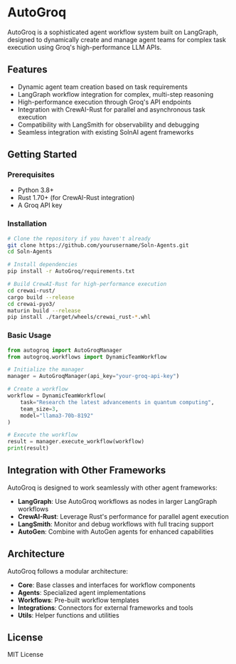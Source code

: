 # AutoGroq

AutoGroq is a sophisticated agent workflow system built on LangGraph, designed to dynamically create and manage agent teams for complex task execution using Groq's high-performance LLM APIs.

## Features

- Dynamic agent team creation based on task requirements
- LangGraph workflow integration for complex, multi-step reasoning
- High-performance execution through Groq's API endpoints
- Integration with CrewAI-Rust for parallel and asynchronous task execution
- Compatibility with LangSmith for observability and debugging
- Seamless integration with existing SolnAI agent frameworks

## Getting Started

### Prerequisites

- Python 3.8+
- Rust 1.70+ (for CrewAI-Rust integration)
- A Groq API key

### Installation

```bash
# Clone the repository if you haven't already
git clone https://github.com/yourusername/Soln-Agents.git
cd Soln-Agents

# Install dependencies
pip install -r AutoGroq/requirements.txt

# Build CrewAI-Rust for high-performance execution
cd crewai-rust/
cargo build --release
cd crewai-pyo3/
maturin build --release
pip install ./target/wheels/crewai_rust-*.whl
```

### Basic Usage

```python
from autogroq import AutoGroqManager
from autogroq.workflows import DynamicTeamWorkflow

# Initialize the manager
manager = AutoGroqManager(api_key="your-groq-api-key")

# Create a workflow
workflow = DynamicTeamWorkflow(
    task="Research the latest advancements in quantum computing",
    team_size=3,
    model="llama3-70b-8192"
)

# Execute the workflow
result = manager.execute_workflow(workflow)
print(result)
```

## Integration with Other Frameworks

AutoGroq is designed to work seamlessly with other agent frameworks:

- **LangGraph**: Use AutoGroq workflows as nodes in larger LangGraph workflows
- **CrewAI-Rust**: Leverage Rust's performance for parallel agent execution
- **LangSmith**: Monitor and debug workflows with full tracing support
- **AutoGen**: Combine with AutoGen agents for enhanced capabilities

## Architecture

AutoGroq follows a modular architecture:

- **Core**: Base classes and interfaces for workflow components
- **Agents**: Specialized agent implementations
- **Workflows**: Pre-built workflow templates
- **Integrations**: Connectors for external frameworks and tools
- **Utils**: Helper functions and utilities

## License

MIT License
